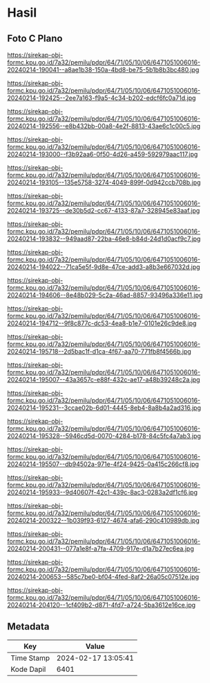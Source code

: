 # Hasil

## Foto C Plano

https://sirekap-obj-formc.kpu.go.id/7a32/pemilu/pdpr/64/71/05/10/06/6471051006016-20240214-190041--a8ae1b38-150a-4bd8-be75-5b1b8b3bc480.jpg

https://sirekap-obj-formc.kpu.go.id/7a32/pemilu/pdpr/64/71/05/10/06/6471051006016-20240214-192425--2ee7a163-f9a5-4c34-b202-edcf6fc0a71d.jpg

https://sirekap-obj-formc.kpu.go.id/7a32/pemilu/pdpr/64/71/05/10/06/6471051006016-20240214-192556--e8b432bb-00a8-4e2f-8813-43ae6c1c00c5.jpg

https://sirekap-obj-formc.kpu.go.id/7a32/pemilu/pdpr/64/71/05/10/06/6471051006016-20240214-193000--f3b92aa6-0f50-4d26-a459-592979aac117.jpg

https://sirekap-obj-formc.kpu.go.id/7a32/pemilu/pdpr/64/71/05/10/06/6471051006016-20240214-193105--135e5758-3274-4049-899f-0d942ccb708b.jpg

https://sirekap-obj-formc.kpu.go.id/7a32/pemilu/pdpr/64/71/05/10/06/6471051006016-20240214-193725--de30b5d2-cc67-4133-87a7-328945e83aaf.jpg

https://sirekap-obj-formc.kpu.go.id/7a32/pemilu/pdpr/64/71/05/10/06/6471051006016-20240214-193832--949aad87-22ba-46e8-b84d-24d1d0acf9c7.jpg

https://sirekap-obj-formc.kpu.go.id/7a32/pemilu/pdpr/64/71/05/10/06/6471051006016-20240214-194022--71ca5e5f-9d8e-47ce-add3-a8b3e667032d.jpg

https://sirekap-obj-formc.kpu.go.id/7a32/pemilu/pdpr/64/71/05/10/06/6471051006016-20240214-194606--8e48b029-5c2a-46ad-8857-93496a336e11.jpg

https://sirekap-obj-formc.kpu.go.id/7a32/pemilu/pdpr/64/71/05/10/06/6471051006016-20240214-194712--9f8c877c-dc53-4ea8-b1e7-0101e26c9de8.jpg

https://sirekap-obj-formc.kpu.go.id/7a32/pemilu/pdpr/64/71/05/10/06/6471051006016-20240214-195718--2d5bac1f-d1ca-4f67-aa70-771fb8f4566b.jpg

https://sirekap-obj-formc.kpu.go.id/7a32/pemilu/pdpr/64/71/05/10/06/6471051006016-20240214-195007--43a3657c-e88f-432c-ae17-a48b39248c2a.jpg

https://sirekap-obj-formc.kpu.go.id/7a32/pemilu/pdpr/64/71/05/10/06/6471051006016-20240214-195231--3ccae02b-6d01-4445-8eb4-8a8b4a2ad316.jpg

https://sirekap-obj-formc.kpu.go.id/7a32/pemilu/pdpr/64/71/05/10/06/6471051006016-20240214-195328--5946cd5d-0070-4284-b178-84c5fc4a7ab3.jpg

https://sirekap-obj-formc.kpu.go.id/7a32/pemilu/pdpr/64/71/05/10/06/6471051006016-20240214-195507--db94502a-971e-4f24-9425-0a415c266cf8.jpg

https://sirekap-obj-formc.kpu.go.id/7a32/pemilu/pdpr/64/71/05/10/06/6471051006016-20240214-195933--9d40607f-42c1-439c-8ac3-0283a2df1cf6.jpg

https://sirekap-obj-formc.kpu.go.id/7a32/pemilu/pdpr/64/71/05/10/06/6471051006016-20240214-200322--1b039f93-6127-4674-afa6-290c410989db.jpg

https://sirekap-obj-formc.kpu.go.id/7a32/pemilu/pdpr/64/71/05/10/06/6471051006016-20240214-200431--077a1e8f-a7fa-4709-917e-d1a7b27ec6ea.jpg

https://sirekap-obj-formc.kpu.go.id/7a32/pemilu/pdpr/64/71/05/10/06/6471051006016-20240214-200653--585c7be0-bf04-4fed-8af2-26a05c07512e.jpg

https://sirekap-obj-formc.kpu.go.id/7a32/pemilu/pdpr/64/71/05/10/06/6471051006016-20240214-204120--1cf409b2-d871-4fd7-a724-5ba3612e16ce.jpg


## Metadata

| Key        | Value               |
| ---------- | ------------------- |
| Time Stamp | 2024-02-17 13:05:41 |
| Kode Dapil | 6401                |



